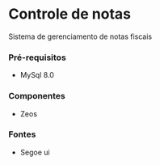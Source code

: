 # Controle de notas
Sistema de gerenciamento de notas fiscais

### Pré-requisitos
- MySql 8.0

### Componentes
- Zeos

### Fontes
- Segoe ui
